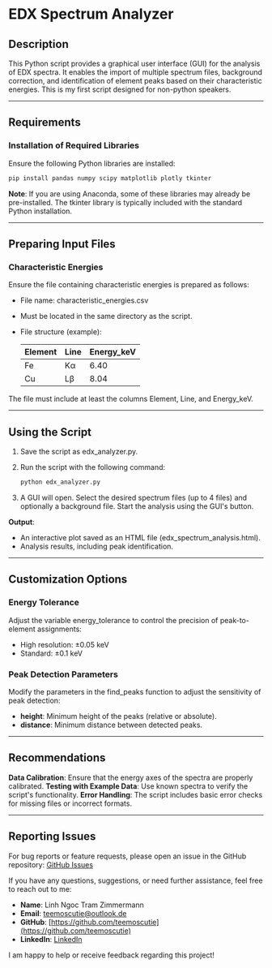 # EDX Spectrum Analyzer
## Description
This Python script provides a graphical user interface (GUI) for the analysis of EDX spectra. It enables the import of multiple spectrum files, background correction, and identification of element peaks based on their characteristic energies. This is my first script designed for non-python speakers.

---

## Requirements

### Installation of Required Libraries
Ensure the following Python libraries are installed:

```bash
pip install pandas numpy scipy matplotlib plotly tkinter
```

**Note**: If you are using Anaconda, some of these libraries may already be pre-installed. The tkinter library is typically included with the standard Python installation.

---

## Preparing Input Files

### Characteristic Energies
Ensure the file containing characteristic energies is prepared as follows:

- File name: characteristic_energies.csv
- Must be located in the same directory as the script.
- File structure (example):
  
  | Element | Line  | Energy_keV |
  |---------|-------|------------|
  | Fe      | Kα    | 6.40       |
  | Cu      | Lβ    | 8.04       |

The file must include at least the columns Element, Line, and Energy_keV.

---

## Using the Script

1. Save the script as edx_analyzer.py.
2. Run the script with the following command:

   ```bash
   python edx_analyzer.py
   ```
   
3. A GUI will open. Select the desired spectrum files (up to 4 files) and optionally a background file.
Start the analysis using the GUI's button.

**Output**:

- An interactive plot saved as an HTML file (edx_spectrum_analysis.html).
- Analysis results, including peak identification.

---

## Customization Options

### Energy Tolerance
Adjust the variable energy_tolerance to control the precision of peak-to-element assignments:

- High resolution: ±0.05 keV
- Standard: ±0.1 keV

### Peak Detection Parameters
Modify the parameters in the find_peaks function to adjust the sensitivity of peak detection:

- **height**: Minimum height of the peaks (relative or absolute).
- **distance**: Minimum distance between detected peaks.

---

## Recommendations

**Data Calibration**: Ensure that the energy axes of the spectra are properly calibrated.
**Testing with Example Data**: Use known spectra to verify the script's functionality.
**Error Handling**: The script includes basic error checks for missing files or incorrect formats.

---
## Reporting Issues
For bug reports or feature requests, please open an issue in the GitHub repository: [GitHub Issues](https://github.com/teemoscutie/cute_edx_analyzer/issues)

If you have any questions, suggestions, or need further assistance, feel free to reach out to me:

- **Name**: Linh Ngoc Tram Zimmermann
- **Email**: teemoscutie@outlook.de
- **GitHub**: [https://github.com/teemoscutie](https://github.com/teemoscutie)
- **LinkedIn**: [LinkedIn](https://www.linkedin.com/in/linh-zimmermann)

I am happy to help or receive feedback regarding this project!
